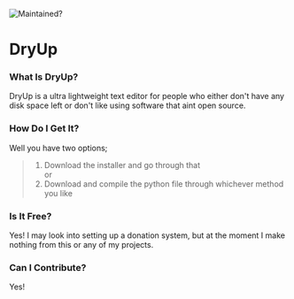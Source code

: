 ![Maintained?](https://img.shields.io/badge/Maintained%3F-no-red.svg)
# DryUp

### What Is DryUp?
DryUp is a ultra lightweight text editor for people who either don't have any disk space left or don't like using software that aint open source.

### How Do I Get It?
Well you have two options;
> 1) Download the installer and go through that <br>
or
> 2) Download and compile the python file through whichever method you like <br>


### Is It Free?
Yes! I may look into setting up a donation system, but at the moment I make nothing from this or any of my projects.

### Can I Contribute?
Yes!
